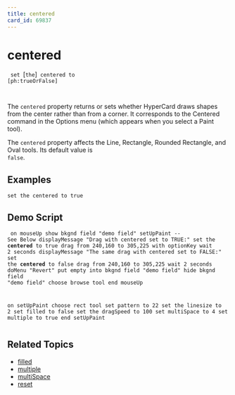 ```yaml
---
title: centered
card_id: 69837
---
```


# centered

<code> set </code>[<code>the</code>]<code> centered to [ph:trueOrFalse]

</code>The <code>centered</code> property returns or sets whether HyperCard draws shapes from the center rather than from a corner. It corresponds to the Centered command in the Options menu (which appears when you select a Paint tool).

The <code>centered</code> property affects the Line, Rectangle, Rounded Rectangle, and Oval tools. Its default value is<code> false</code>. 


## Examples

```
set the centered to true
```

## Demo Script

<code><pre>
on mouseUp
  show bkgnd field "demo field"
  setUpPaint  -- See Below
  displayMessage "Drag with centered set to TRUE:"
  set the <b>centered</b> to true
  drag from 240,160 to 305,225 with optionKey
  wait 2 seconds
  displayMessage "The same drag with centered set to FALSE:"
  set the <b>centered</b> to false
  drag from 240,160 to 305,225
  wait 2 seconds
  doMenu "Revert"
  put empty into bkgnd field "demo field"
  hide bkgnd field "demo field"
  choose browse tool
end mouseUp

on setUpPaint
  choose rect tool
  set pattern to 22
  set the linesize to 2
  set filled to false
  set the dragSpeed to 100
  set multiSpace to 4
  set multiple to true
end setUpPaint
</pre></code>

## Related Topics

* [filled](/HyperTalkReference/properties/filled)
* [multiple](/HyperTalkReference/properties/multiple)
* [multiSpace](/HyperTalkReference/properties/multiSpace)
* [reset](/HyperTalkReference/commands/reset)
